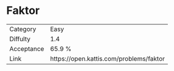 # Faktor

<table>
    <tr>
        <td>Category</td>
        <td>Easy</td>
    </tr>
    <tr>
        <td>Diffulty</td>
        <td>1.4</td>
    </tr>
    <tr>
        <td>Acceptance</td>
        <td>65.9 %</td>
    </tr>
    <tr>
        <td>Link</td>
        <td>https://open.kattis.com/problems/faktor</td>
    </tr>
</table>
